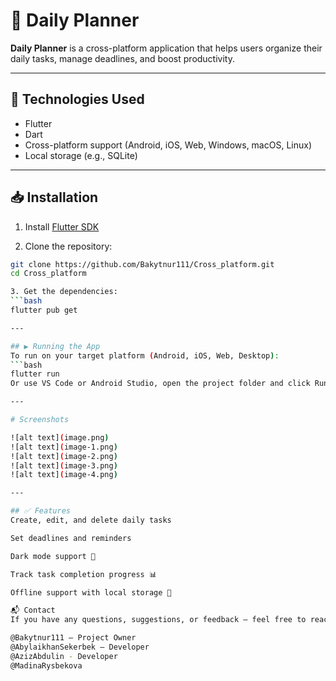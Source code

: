# 📆 Daily Planner

**Daily Planner** is a cross-platform application that helps users organize their daily tasks, manage deadlines, and boost productivity.

---

## 🚀 Technologies Used

- Flutter
- Dart
- Cross-platform support (Android, iOS, Web, Windows, macOS, Linux)
- Local storage (e.g., SQLite)

---

## 📥 Installation

1. Install [Flutter SDK](https://flutter.dev/docs/get-started/install)

2. Clone the repository:

```bash
git clone https://github.com/Bakytnur111/Cross_platform.git
cd Cross_platform

3. Get the dependencies:
```bash
flutter pub get

---

## ▶️ Running the App
To run on your target platform (Android, iOS, Web, Desktop):
```bash
flutter run
Or use VS Code or Android Studio, open the project folder and click Run.

---

# Screenshots

![alt text](image.png)
![alt text](image-1.png)
![alt text](image-2.png)
![alt text](image-3.png)
![alt text](image-4.png)

---

## ✅ Features
Create, edit, and delete daily tasks

Set deadlines and reminders

Dark mode support 🌙

Track task completion progress 📊

Offline support with local storage 💾

📬 Contact
If you have any questions, suggestions, or feedback — feel free to reach out via GitHub or open an issue.

@Bakytnur111 — Project Owner
@AbylaikhanSekerbek — Developer
@AzizAbdulin - Developer
@MadinaRysbekova